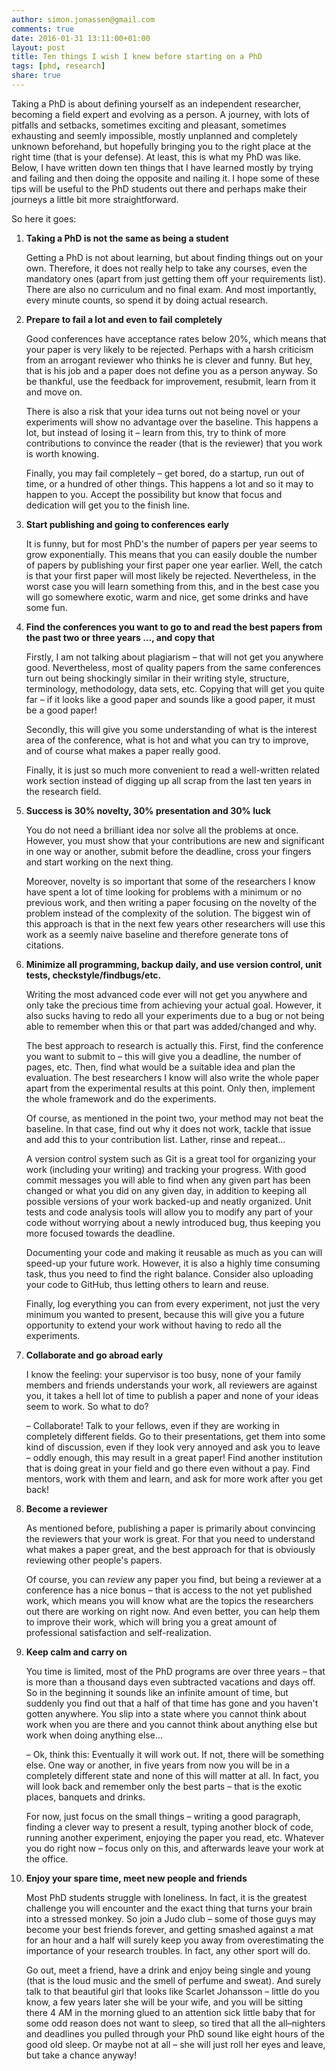 ```yaml
---
author: simon.jonassen@gmail.com
comments: true
date: 2016-01-31 13:11:00+01:00
layout: post
title: Ten things I wish I knew before starting on a PhD
tags: [phd, research]
share: true
---
```


Taking a PhD is about defining yourself as an independent researcher, becoming a field expert and evolving as a person. A journey, with lots of pitfalls and setbacks, sometimes exciting and pleasant, sometimes exhausting and seemly impossible, mostly unplanned and completely unknown beforehand, but hopefully bringing you to the right place at the right time (that is your defense). At least, this is what my PhD was like. Below, I have written down ten things that I have learned mostly by trying and failing and then doing the opposite and nailing it. I hope some of these tips will be useful to the PhD students out there and perhaps make their journeys a little bit more straightforward.
<!--more-->

So here it goes:

1. **Taking a PhD is not the same as being a student**
   
   Getting a PhD is not about learning, but about finding things out on your own. Therefore, it does not really help to take any courses, even the mandatory ones (apart from just getting them off your requirements list). There are also no curriculum and no final exam. And most importantly, every minute counts, so spend it by doing actual research.
   
2. **Prepare to fail a lot and even to fail completely**
   
   Good conferences have acceptance rates below 20%, which means that your paper is very likely to be rejected. Perhaps with a harsh criticism from an arrogant reviewer who thinks he is clever and funny. But hey, that is his job and a paper does not define you as a person anyway. So be thankful, use the feedback for improvement, resubmit, learn from it and move on.
   
   There is also a risk that your idea turns out not being novel or your experiments will show no advantage over the baseline. This happens a lot, but instead of losing it – learn from this, try to think of more contributions to convince the reader (that is the reviewer) that you work is worth knowing.
   
   Finally, you may fail completely – get bored, do a startup, run out of time, or a hundred of other things. This happens a lot and so it may to happen to you. Accept the possibility but know that focus and dedication will get you to the finish line.
   
3. **Start publishing and going to conferences early**
   
   It is funny, but for most PhD's the number of papers per year seems to grow exponentially. This means that you can easily double the number of papers by publishing your first paper one year earlier. Well, the catch is that your first paper will most likely be rejected. Nevertheless, in the worst case you will learn something from this, and in the best case you will go somewhere exotic, warm and nice, get some drinks and have some fun.
   
4. **Find the conferences you want to go to and read the best papers from the past two or three years ..., and copy that**
   
   Firstly, I am not talking about plagiarism – that will not get you anywhere good. Nevertheless, most of quality papers from the same conferences turn out being shockingly similar in their writing style, structure, terminology, methodology, data sets, etc. Copying that will get you quite far – if it looks like a good paper and sounds like a good paper, it must be a good paper!
   
   Secondly, this will give you some understanding of what is the interest area of the conference, what is hot and what you can try to improve, and of course what makes a paper really good.
   
   Finally, it is just so much more convenient to read a well-written related work section instead of digging up all scrap from the last ten years in the research field.
   
5. **Success is 30% novelty, 30% presentation and 30% luck**
   
   You do not need a brilliant idea nor solve all the problems at once. However, you must show that your contributions are new and significant in one way or another, submit before the deadline, cross your fingers and start working on the next thing.
   
   Moreover, novelty is so important that some of the researchers I know have spent a lot of time looking for problems with a minimum or no previous work, and then writing a paper focusing on the novelty of the problem instead of the complexity of the solution. The biggest win of this approach is that in the next few years other researchers will use this work as a seemly naive baseline and therefore generate tons of citations.
   
6. **Minimize all programming, backup daily, and use version control, unit tests, checkstyle/findbugs/etc.**
   
   Writing the most advanced code ever will not get you anywhere and only take the precious time from achieving your actual goal. However, it also sucks having to redo all your experiments due to a bug or not being able to remember when this or that part was added/changed and why. 
   
   The best approach to research is actually this. First, find the conference you want to submit to – this will give you a deadline, the number of pages, etc. Then, find what would be a suitable idea and plan the evaluation. The best researchers I know will also write the whole paper apart from the experimental results at this point. Only then, implement the whole framework and do the experiments.
   
   Of course, as mentioned in the point two, your method may not beat the baseline. In that case, find out why it does not work, tackle that issue and add this to your contribution list. Lather, rinse and repeat...
   
   A version control system such as Git is a great tool for organizing your work (including your writing) and tracking your progress. With good commit messages you will able to find when any given part has been changed or what you did on any given day, in addition to keeping all possible versions of your work backed-up and neatly organized. Unit tests and code analysis tools will allow you to modify any part of your code without worrying about a newly introduced bug, thus keeping you more focused towards the deadline. 
   
   Documenting your code and making it reusable as much as you can will speed-up your future work. However, it is also a highly time consuming task, thus you need to find the right balance. Consider also uploading your code to GitHub, thus letting others to learn and reuse.
   
   Finally, log everything you can from every experiment, not just the very minimum you wanted to present, because this will give you a future opportunity to extend your work without having to redo all the experiments.
   
7. **Collaborate and go abroad early**
   
   I know the feeling: your supervisor is too busy, none of your family members and friends understands your work, all reviewers are against you, it takes a hell lot of time to publish a paper and none of your ideas seem to work. So what to do? 
   
   – Collaborate! Talk to your fellows, even if they are working in completely different fields. Go to their presentations, get them into some kind of discussion, even if they look very annoyed and ask you to leave – oddly enough, this may result in a great paper!  Find another institution that is doing great in your field and go there even without a pay. Find mentors, work with them and learn, and ask for more work after you get back!
   
8. **Become a reviewer**
   
   As mentioned before, publishing a paper is primarily about convincing the reviewers that your work is great. For that you need to understand what makes a paper great, and the best approach for that is obviously reviewing other people's papers.
   
   Of course, you can *review* any paper you find, but being a reviewer at a conference has a nice bonus – that is access to the not yet published work, which means you will know what are the topics the researchers out there are working on right now. And even better, you can help them to improve their work, which will bring you a great amount of professional satisfaction and self-realization.
   
9. **Keep calm and carry on**
   
   You time is limited, most of the PhD programs are over three years – that is more than a thousand days even subtracted vacations and days off. So in the beginning it sounds like an infinite amount of time, but suddenly you find out that a half of that time has gone and you haven't gotten anywhere. You slip into a state where you cannot think about work when you are there and you cannot think about anything else but work when doing anything else...
   
   – Ok, think this: Eventually it will work out. If not, there will be something else. One way or another, in five years from now you will be in a completely different state and none of this will matter at all. In fact, you will look back and remember only the best parts – that is the exotic places, banquets and drinks.
   
   For now, just focus on the small things – writing a good paragraph, finding a clever way to present a result, typing another block of code, running another experiment, enjoying the paper you read, etc. Whatever you do right now – focus only on this, and afterwards leave your work at the office.
   
10. **Enjoy your spare time, meet new people and friends**
    
    Most PhD students struggle with loneliness. In fact, it is the greatest challenge you will encounter and the exact thing that turns your brain into a stressed monkey. So join a Judo club – some of those guys may become your best friends forever, and getting smashed against a mat for an hour and a half will surely keep you away from overestimating the importance of your research troubles. In fact, any other sport will do.
    
    Go out, meet a friend, have a drink and enjoy being single and young (that is the loud music and the smell of perfume and sweat). And surely talk to that beautiful girl that looks like Scarlet Johansson – little do you know, a few years later she will be your wife, and you will be sitting there 4 AM in the morning glued to an attention sick little baby that for some odd reason does not want to sleep, so tired that all the all–nighters and deadlines you pulled through your PhD sound like eight hours of the good old sleep. Or maybe not at all – she will just roll her eyes and leave, but take a chance anyway!
